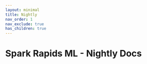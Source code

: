 ```yaml
---
layout: minimal
title: Nightly
nav_order: 1
nav_exclude: true
has_children: true
---
```


# Spark Rapids ML - Nightly Docs


